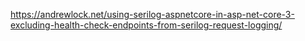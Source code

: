 https://andrewlock.net/using-serilog-aspnetcore-in-asp-net-core-3-excluding-health-check-endpoints-from-serilog-request-logging/